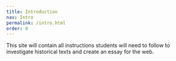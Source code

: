 ```yaml
---
title: Introduction
nav: Intro
permalink: /intro.html
order: 0
---
```


This site will contain all instructions students will need to follow to investigate historical texts and create an essay for the web.